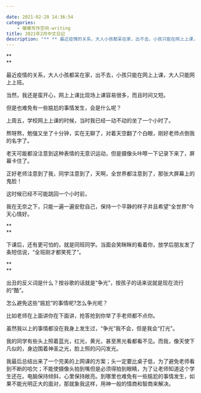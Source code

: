 ```yaml
---

date: 2021-02-20 14:36:54
categories:
    - 暖暖写作空间-writing
title: 2021年2月中文日记
description: "** ** 最近疫情的关系，大人小孩都呆在家，出不去，小孩只能在网上上课，大人只能网上上班。 当然，我还是蛮开心，网上上课比现场上课容易很多，而且时间又短。 但是也难免有一些尴尬的事情发生，会是什么呢..."
---
```


**  
**

  


最近疫情的关系，大人小孩都呆在家，出不去，小孩只能在网上上课，大人只能网上上班。

当然，我还是蛮开心，网上上课比现场上课容易很多，而且时间又短。

但是也难免有一些尴尬的事情发生，会是什么呢？

上周五，学校网上上课的时候，当时我已经一动不动的坐了一个小时了。

熬呀熬，勉强又坐了十分钟，实在无聊了，对着天空翻了个白眼，刚好老师点倒我的名字了。

老天可能都没注意到这种表情的无意识运动，但是摄像头咔嚓一下记录下来了，屏幕卡住了。

正好老师注意到了我，同学注意到了，天啊，全世界都注意到了，那张大屏幕上的鬼脸！ 

这时候已经不可能跳回一个小时前，

我在无奈之下，只能一遍一遍安慰自己，保持一个平静的样子并且希望“全世界”今天心情好。

**  
**

下课后，还有更可怕的，就是同班同学。当面会笑眯眯的看着你，放学后朋友发了条短信说，“全班刚才都笑死了”。

**  
**

出丑的反义词是什么？按谷歌的话就是“争光”，按孩子的话来说就是现在流行的“酷”。

怎么避免这些“尴尬”的事情呢?怎么争光呢？

比如老师在上面讲你在下面讲，抢答抢到你举了手老师都不点你。

虽然我以上的事情都没在我身上发生过，“争光”我不会，但是我会“打光”。

我的同学有些头上照着蓝光，红光，黄光，甚至黑光看都看不见。而我，像天使下凡似的，身边围着神圣之光，脸上照的闪闪发光。

我最后总结出来了一个完美的上网课的方案；头一定要比桌子低，为了避免老师看到不断的哈欠；不能使摄像头拍到嘴但是必须得拍到眼睛，为了让老师知道这个学生还在。电脑保持倾斜，心里保持敞亮。到哪里也难免有一些尴尬的事情发生，如果不能光明正大的面对，那就象我这样，用神一般的情商和智商来解决。